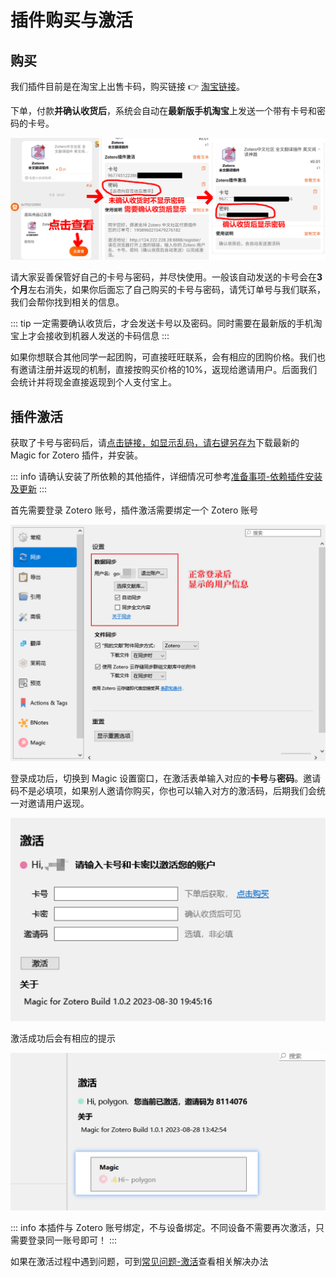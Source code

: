 # 插件购买与激活

## 购买

我们插件目前是在淘宝上出售卡码，购买链接 👉 [淘宝链接](https://item.taobao.com/item.htm?spm=a21n57.1.0.0.24fe523cKyLqRm&id=735669457105&ns=1&abbucket=11#detail)。

下单，付款**并确认收货后**，系统会自动在**最新版手机淘宝**上发送一个带有卡号和密码的卡号。

![获取购买的卡号及密码](../../assets/image_taobao_active_key.png)

请大家妥善保管好自己的卡号与密码，并尽快使用。一般该自动发送的卡号会在**3个月**左右消失，如果你后面忘了自己购买的卡号与密码，请凭订单号与我们联系，我们会帮你找到相关的信息。

::: tip
一定需要确认收货后，才会发送卡号以及密码。同时需要在最新版的手机淘宝上才会接收到机器人发送的卡码信息
:::

如果你想联合其他同学一起团购，可直接旺旺联系，会有相应的团购价格。我们也有邀请注册并返现的机制，直接按购买价格的10%，返现给邀请用户。后面我们会统计并将现金直接返现到个人支付宝上。

## 插件激活

获取了卡号与密码后，请[点击链接，如显示乱码，请右键另存为](https://gitee.com/zotero-chinese/zotero-magic-for-user/raw/master/zotero-magic-for-user.xpi)下载最新的 Magic for Zotero 插件，并安装。

::: info
请确认安装了所依赖的其他插件，详细情况可参考[准备事项-依赖插件安装及更新](./preparations.html#依赖插件安装及更新)
:::

首先需要登录 Zotero 账号，插件激活需要绑定一个 Zotero 账号

![登录 Zotero 账号](../../assets/image_zotero_sync_login.png)

登录成功后，切换到 Magic 设置窗口，在激活表单输入对应的**卡号**与**密码**。邀请码不是必填项，如果别人邀请你购买，你也可以输入对方的激活码，后期我们会统一对邀请用户返现。

![输入激活信息](../../assets/image_magic_activate_form.png)

激活成功后会有相应的提示

![激活成功](../../assets/image_magic_activate_succ.png)

::: info
本插件与 Zotero 账号绑定，不与设备绑定。不同设备不需要再次激活，只需要登录同一账号即可！
:::

如果在激活过程中遇到问题，可到[常见问题-激活](../faq/activate.md)查看相关解决办法

